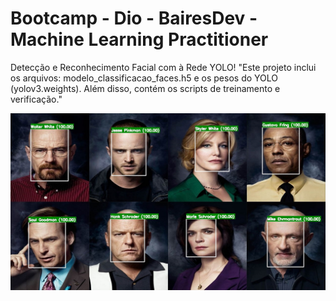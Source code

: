 # Bootcamp - Dio - BairesDev - Machine Learning Practitioner
Detecção e Reconhecimento Facial com à Rede YOLO! 
"Este projeto inclui os arquivos: modelo_classificacao_faces.h5 e os pesos do YOLO (yolov3.weights). Além disso, contém os scripts de treinamento e verificação."

![image alt](https://github.com/mafigoliv/reconhecimento_facial_yolo/blob/e99516d53ddd7551d2f562d380a738a31d9ad57d/output/breaking_bad_cast.jpg)

